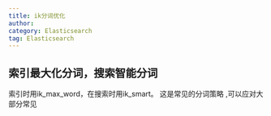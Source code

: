 ```yaml
---
title: ik分词优化
author:
category: Elasticsearch
tag: Elasticsearch
---
```


## 索引最大化分词，搜索智能分词

索引时用ik_max_word，在搜索时用ik_smart。 这是常见的分词策略 ,可以应对大部分常见

## 
